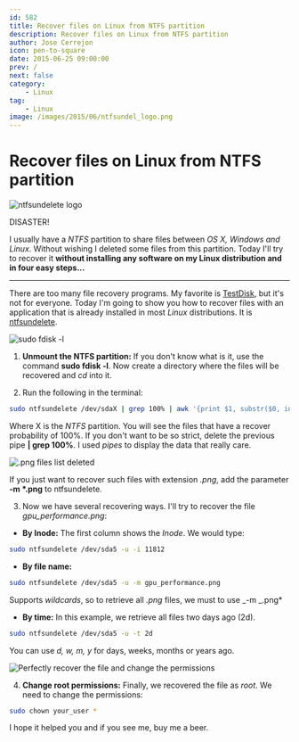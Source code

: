 ```yaml
---
id: 582
title: Recover files on Linux from NTFS partition
description: Recover files on Linux from NTFS partition
author: Jose Cerrejon
icon: pen-to-square
date: 2015-06-25 09:00:00
prev: /
next: false
category:
    - Linux
tag:
    - Linux
image: /images/2015/06/ntfsundel_logo.png
---
```


# Recover files on Linux from NTFS partition

![ntfsundelete logo](/images/2015/06/ntfsundel_logo.png)

DISASTER!

I usually have a _NTFS_ partition to share files between _OS X, Windows and Linux_. Without wishing I deleted some files from this partition. Today I'll try to recover it **without installing any software on my Linux distribution and in four easy steps...**

---

There are too many file recovery programs. My favorite is [TestDisk](https://www.cgsecurity.org/wiki/TestDisk), but it's not for everyone. Today I'm going to show you how to recover files with an application that is already installed in most _Linux_ distributions. It is [ntfsundelete](https://linux.die.net/man/8/ntfsundelete).

![sudo fdisk -l](/images/2015/06/ntfsundel_01.png "sudo fdisk -l")

1. **Unmount the NTFS partition:** If you don't know what is it, use the command **sudo fdisk -l**. Now create a directory where the files will be recovered and _cd_ into it.

2. Run the following in the terminal:

```bash
sudo ntfsundelete /dev/sdaX | grep 100% | awk '{print $1, substr($0, index($0,$7)) }'
```

Where X is the _NTFS_ partition. You will see the files that have a recover probability of 100%. If you don't want to be so strict, delete the previous pipe **| grep 100%**. I used _pipes_ to display the data that really care.

![.png files list deleted](/images/2015/06/ntfsundel_02.png ".png files list deleted")

If you just want to recover such files with extension _.png_, add the parameter **-m \*.png** to ntfsundelete.

3. Now we have several recovering ways. I'll try to recover the file _gpu_performance.png_:

-   **By Inode:** The first column shows the _Inode_. We would type:

```bash
sudo ntfsundelete /dev/sda5 -u -i 11812
```

-   **By file name:**

```bash
sudo ntfsundelete /dev/sda5 -u -m gpu_performance.png
```

Supports _wildcards_, so to retrieve all _.png_ files, we must to use _-m _.png\*

-   **By time:** In this example, we retrieve all files two days ago (2d).

```bash
sudo ntfsundelete /dev/sda5 -u -t 2d
```

You can use _d, w, m, y_ for days, weeks, months or years ago.

![Perfectly recover the file and change the permissions](/images/2015/06/ntfsundel_03.png "Perfectly recover the file and change the permissions")

4. **Change root permissions:** Finally, we recovered the file as _root_. We need to change the permissions:

```bash
sudo chown your_user *
```

I hope it helped you and if you see me, buy me a beer.
